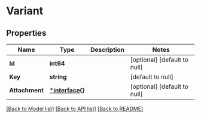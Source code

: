 # Variant

## Properties
Name | Type | Description | Notes
------------ | ------------- | ------------- | -------------
**Id** | **int64** |  | [optional] [default to null]
**Key** | **string** |  | [default to null]
**Attachment** | [***interface{}**](interface{}.md) |  | [optional] [default to null]

[[Back to Model list]](../README.md#documentation-for-models) [[Back to API list]](../README.md#documentation-for-api-endpoints) [[Back to README]](../README.md)


